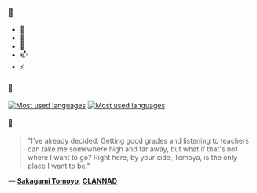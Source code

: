 ### 👋

- 🔭
- 🌱
- 💬
- 📫
- ⚡

#### 🧏

[![Most used languages](https://github-readme-stats-aynah.vercel.app/api/top-langs/?username=aynh&theme=solarized-dark&langs_count=6&layout=compact&hide_title=true)](https://github.com/anuraghazra/github-readme-stats#gh-dark-mode-only)
[![Most used languages](https://github-readme-stats-aynah.vercel.app/api/top-langs/?username=aynh&theme=solarized-light&langs_count=6&layout=compact&hide_title=true)](https://github.com/anuraghazra/github-readme-stats#gh-light-mode-only)

#### 💬

> "I've already decided. Getting good grades and listening to teachers can take me somewhere high and far away, but what if that's not where I want to go? Right here, by your side, Tomoya, is the only place I want to be."

&mdash; [**Sakagami Tomoyo**](https://myanimelist.net/character.php?q=Sakagami%20Tomoyo&cat=character), [**CLANNAD**](https://myanimelist.net/search/all?q=CLANNAD&cat=all)
